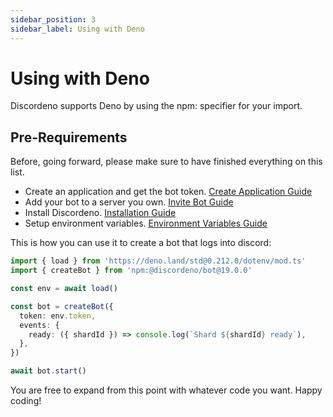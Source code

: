 ```yaml
---
sidebar_position: 3
sidebar_label: Using with Deno
---
```


# Using with Deno

Discordeno supports Deno by using the npm: specifier for your import.

## Pre-Requirements

Before, going forward, please make sure to have finished everything on this list.

- Create an application and get the bot token. [Create Application Guide](../beginner/token)
- Add your bot to a server you own. [Invite Bot Guide](../beginner/inviting)
- Install Discordeno. [Installation Guide](../getting-started.md)
- Setup environment variables. [Environment Variables Guide](../beginner/env)

This is how you can use it to create a bot that logs into discord:

```ts
import { load } from 'https://deno.land/std@0.212.0/dotenv/mod.ts'
import { createBot } from 'npm:@discordeno/bot@19.0.0'

const env = await load()

const bot = createBot({
  token: env.token,
  events: {
    ready: ({ shardId }) => console.log(`Shard ${shardId} ready`),
  },
})

await bot.start()
```

You are free to expand from this point with whatever code you want. Happy coding!
